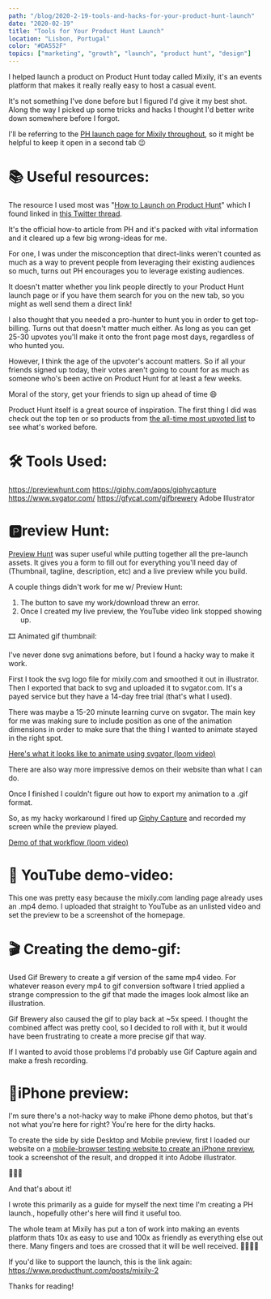 ```yaml
---
path: "/blog/2020-2-19-tools-and-hacks-for-your-product-hunt-launch"
date: "2020-02-19"
title: "Tools for Your Product Hunt Launch"
location: "Lisbon, Portugal"
color: "#DA552F"
topics: ["marketing", "growth", "launch", "product hunt", "design"]
---
```


I helped launch a product on Product Hunt today called Mixily, it's an events platform that makes it really really easy to host a casual event.

It's not something I've done before but I figured I'd give it my best shot. Along the way I picked up some tricks and hacks I thought I'd better write down somewhere before I forgot.

I'll be referring to the [PH launch page for Mixily throughout](https://www.producthunt.com/posts/mixily-2), so it might be helpful to keep it open in a second tab 😉

# 📚 Useful resources: 

The resource I used most was  "[How to Launch on Product Hunt](https://blog.producthunt.com/how-to-launch-on-product-hunt-7c1843e06399)" which I found linked in [this Twitter thread](https://twitter.com/mgreiler/status/1228245217452732422). 

It's the official how-to article from PH and it's packed with vital information and it cleared up a few big wrong-ideas for me.

For one, I was under the misconception that direct-links weren't counted as much as a way to prevent people from leveraging their existing audiences so much, turns out PH encourages you to leverage existing audiences.

It doesn't matter whether you link people directly to your Product Hunt launch page or if you have them search for you on the new tab, so you might as well send them a direct link!

I also thought that you needed a pro-hunter to hunt you in order to get top-billing. Turns out that doesn't matter much either. As long as you can get 25-30 upvotes you'll make it onto the front page most days, regardless of who hunted you.

However, I think the age of the upvoter's account matters. So if all your friends signed up today, their votes aren't going to count for as much as someone who's been active on Product Hunt for at least a few weeks.

Moral of the story, get your friends to sign up ahead of time 😄

Product Hunt itself is a great source of inspiration. The first thing I did was check out the top ten or so products from [the all-time most upvoted list](https://www.producthunt.com/e/50-most-upvoted-products) to see what's worked before.

# 🛠️ Tools Used:

https://previewhunt.com
https://giphy.com/apps/giphycapture
https://www.svgator.com/
https://gfycat.com/gifbrewery
Adobe Illustrator

# 🅿️review Hunt:

[Preview Hunt](https://previewhunt.com/#) was super useful while putting together all the pre-launch assets. It gives you a form to fill out for everything you'll need day of (Thumbnail, tagline, description, etc) and a live preview while you build.

A couple things didn't work for me w/ Preview Hunt:

1. The button to save my work/download threw an error.
2. Once I created my live preview, the YouTube video link stopped showing up.

🎞️ Animated gif thumbnail:

I've never done svg animations before, but I found a hacky way to make it work.

First I took the svg logo file for mixily.com and smoothed it out in illustrator. Then I exported that back to svg and uploaded it to svgator.com. It's a payed service but they have a 14-day free trial (that's what I used).

There was maybe a 15-20 minute learning curve on svgator. The main key for me was making sure to include position as one of the animation dimensions in order to make sure that the thing I wanted to animate stayed in the right spot.

[Here's what it looks like to animate using svgator (loom video)](https://www.loom.com/share/5b4399bb95794b79964b2e60ea90dd22)

There are also way more impressive demos on their website than what I can do.

Once I finished I couldn't figure out how to export my animation to a .gif format.

So, as my hacky workaround I fired up [Giphy Capture](https://giphy.com/apps/giphycapture) and recorded my screen while the preview played.

[Demo of that workflow (loom video)](https://www.loom.com/share/9497f5cd160a4024ad565e1e6351c53f)

# 🎥 YouTube demo-video:

This one was pretty easy because the mixily.com landing page already uses an .mp4 demo. I uploaded that straight to YouTube as an unlisted video and set the preview to be a screenshot of the homepage.

# 🎬 Creating the demo-gif:

Used Gif Brewery to create a gif version of the same mp4 video. For whatever reason every mp4 to gif conversion software I tried applied a strange compression to the gif that made the images look almost like an illustration.

Gif Brewery also caused the gif to play back at ~5x speed. I thought the combined affect was pretty cool, so I decided to roll with it, but it would have been frustrating to create a more precise gif that way.

If I wanted to avoid those problems I'd probably use Gif Capture again and make a fresh recording.

# 📱iPhone preview:

I'm sure there's a not-hacky way to make iPhone demo photos, but that's not what you're here for right? You're here for the dirty hacks.

To create the side by side Desktop and Mobile preview, first I loaded our website on a [mobile-browser testing website to create an iPhone preview](https://mobilemoxie.com/tools/mobile-page-test/), took a screenshot of the result, and dropped it into Adobe illustrator.

🙌🙌🙌

And that's about it!

I wrote this primarily as a guide for myself the next time I'm creating a PH launch., hopefully other's here will find it useful too.

The whole team at Mixily has put a ton of work into making an events platform thats 10x as easy to use and 100x as friendly as everything else out there. Many fingers and toes are crossed that it will be well received. 🤞🤞🤞🤞

If you'd like to support the launch, this is the link again: https://www.producthunt.com/posts/mixily-2

Thanks for reading!
